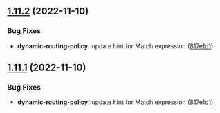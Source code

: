 ## [1.11.2](https://github.com/gravitee-io/gravitee-policy-dynamic-routing/compare/1.11.1...1.11.2) (2022-11-10)


### Bug Fixes

* **dynamic-routing-policy:** update hint for Match expression ([817e1d1](https://github.com/gravitee-io/gravitee-policy-dynamic-routing/commit/817e1d1ddf914b30d9a47f66331ae0d7a178bb10))

## [1.11.1](https://github.com/gravitee-io/gravitee-policy-dynamic-routing/compare/1.11.0...1.11.1) (2022-11-10)


### Bug Fixes

* **dynamic-routing-policy:** update hint for Match expression ([817e1d1](https://github.com/gravitee-io/gravitee-policy-dynamic-routing/commit/817e1d1ddf914b30d9a47f66331ae0d7a178bb10))
